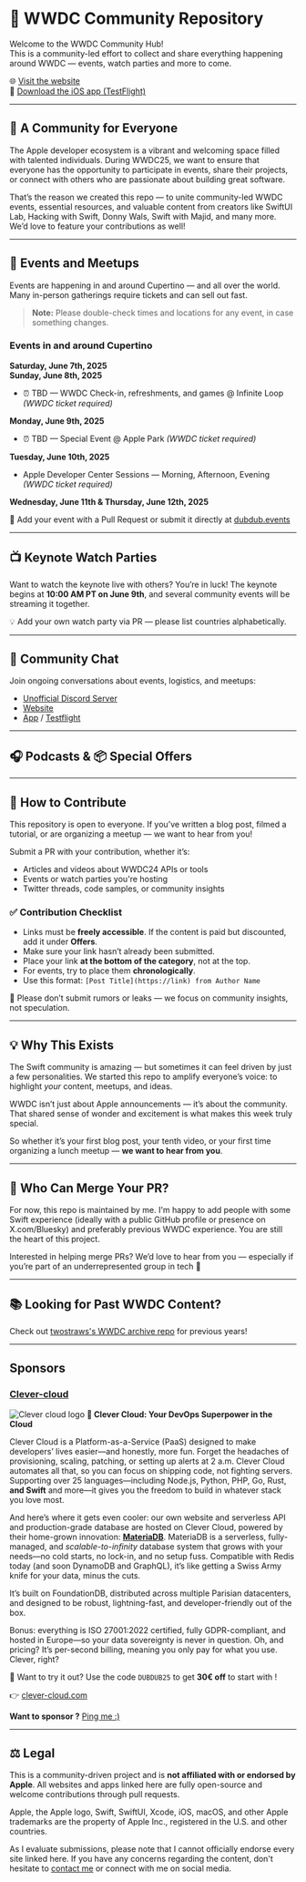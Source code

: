 # 🎉 WWDC Community Repository

Welcome to the WWDC Community Hub!  
This is a community-led effort to collect and share everything happening around WWDC — events, watch parties and more to come.

🌐 [Visit the website](https://dubdub.events)  
📱 [Download the iOS app (TestFlight)](https://dubdub.events/app)

---

## 🤝 A Community for Everyone

The Apple developer ecosystem is a vibrant and welcoming space filled with talented individuals. During WWDC25, we want to ensure that everyone has the opportunity to participate in events, share their projects, or connect with others who are passionate about building great software.

That’s the reason we created this repo — to unite community-led WWDC events, essential resources, and valuable content from creators like SwiftUI Lab, Hacking with Swift, Donny Wals, Swift with Majid, and many more. We’d love to feature your contributions as well!

---

## 📍 Events and Meetups

Events are happening in and around Cupertino — and all over the world. Many in-person gatherings require tickets and can sell out fast.

> **Note:** Please double-check times and locations for any event, in case something changes.

### Events in and around Cupertino

**Saturday, June 7th, 2025**  
**Sunday, June 8th, 2025**
- ⏰ TBD — WWDC Check-in, refreshments, and games @ Infinite Loop *(WWDC ticket required)*

**Monday, June 9th, 2025**
- ⏰ TBD — Special Event @ Apple Park *(WWDC ticket required)*

**Tuesday, June 10th, 2025**
- Apple Developer Center Sessions — Morning, Afternoon, Evening *(WWDC ticket required)*

**Wednesday, June 11th & Thursday, June 12th, 2025**

📝 Add your event with a Pull Request or submit it directly at [dubdub.events](https://dubdub.events)

---

## 📺 Keynote Watch Parties

Want to watch the keynote live with others? You’re in luck! The keynote begins at **10:00 AM PT on June 9th**, and several community events will be streaming it together.

💡 Add your own watch party via PR — please list countries alphabetically.

---

## 💬 Community Chat

Join ongoing conversations about events, logistics, and meetups:

- [Unofficial Discord Server](https://discord.gg/6DD8sRnn)
- [Website](https://dubdub.events)
- [App](https://dubdub.events/app) / [Testflight](https://dubdub.events/testflight) 

---

## 🎧 Podcasts & 📦 Special Offers


---

## 🙌 How to Contribute

This repository is open to everyone. If you’ve written a blog post, filmed a tutorial, or are organizing a meetup — we want to hear from you!

Submit a PR with your contribution, whether it’s:

- Articles and videos about WWDC24 APIs or tools
- Events or watch parties you're hosting
- Twitter threads, code samples, or community insights

### ✅ Contribution Checklist

- Links must be **freely accessible**. If the content is paid but discounted, add it under **Offers**.
- Make sure your link hasn’t already been submitted.
- Place your link **at the bottom of the category**, not at the top.
- For events, try to place them **chronologically**.
- Use this format: `[Post Title](https://link) from Author Name`

🚫 Please don’t submit rumors or leaks — we focus on community insights, not speculation.

---

## 💡 Why This Exists

The Swift community is amazing — but sometimes it can feel driven by just a few personalities. We started this repo to amplify everyone’s voice: to highlight *your* content, meetups, and ideas.

WWDC isn’t just about Apple announcements — it’s about the community. That shared sense of wonder and excitement is what makes this week truly special.

So whether it’s your first blog post, your tenth video, or your first time organizing a lunch meetup — **we want to hear from you**.

---

## 🔧 Who Can Merge Your PR?

For now, this repo is maintained by me. I'm happy to add people with some Swift experience (ideally with a public GitHub profile or presence on X.com/Bluesky) and preferably previous WWDC experience. You are still the heart of this project.

Interested in helping merge PRs? We’d love to hear from you — especially if you’re part of an underrepresented group in tech 💜

---

## 📚 Looking for Past WWDC Content?

Check out [twostraws's WWDC archive repo](https://github.com/twostraws/wwdc) for previous years!


---

## Sponsors

### [Clever-cloud](https://clever-cloud.com)


![Clever cloud logo](https://cdn.clever-cloud.com/uploads/2023/03/logowhitetext-1.svg)
**🚀 Clever Cloud: Your DevOps Superpower in the Cloud**

Clever Cloud is a Platform-as-a-Service (PaaS) designed to make developers’ lives easier—and honestly, more fun. Forget the headaches of provisioning, scaling, patching, or setting up alerts at 2 a.m. Clever Cloud automates all that, so you can focus on shipping code, not fighting servers. Supporting over 25 languages—including Node.js, Python, PHP, Go, Rust, **and Swift** and more—it gives you the freedom to build in whatever stack you love most. 

And here’s where it gets even cooler: our own website and serverless API and production-grade database are hosted on Clever Cloud, powered by their home-grown innovation: **[MateriaDB](https://www.clever-cloud.com/fr/materia-serverless/)**. MateriaDB is a serverless, fully-managed, and *scalable-to-infinity* database system that grows with your needs—no cold starts, no lock-in, and no setup fuss. Compatible with Redis today (and soon DynamoDB and GraphQL), it’s like getting a Swiss Army knife for your data, minus the cuts.

It’s built on FoundationDB, distributed across multiple Parisian datacenters, and designed to be robust, lightning-fast, and developer-friendly out of the box.

Bonus: everything is ISO 27001:2022 certified, fully GDPR-compliant, and hosted in Europe—so your data sovereignty is never in question. Oh, and pricing? It’s per-second billing, meaning you only pay for what you use. Clever, right?

🤑 Want to try it out? Use the code `DUBDUB25` to get **30€ off** to start with !

👉 [clever-cloud.com](https://www.clever-cloud.com)


**Want to sponsor ?**  [Ping me :)](https://clementsauvage.me/contact)

---

## ⚖️ Legal

This is a community-driven project and is **not affiliated with or endorsed by Apple**. All websites and apps linked here are fully open-source and welcome contributions through pull requests.

Apple, the Apple logo, Swift, SwiftUI, Xcode, iOS, macOS, and other Apple trademarks are the property of Apple Inc., registered in the U.S. and other countries.

As I evaluate submissions, please note that I cannot officially endorse every site linked here. If you have any concerns regarding the content, don't hesitate to [contact me](https://clementsauvage.me/contact) or connect with me on social media.